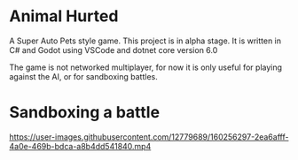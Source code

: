 # Animal Hurted

A Super Auto Pets style game.
This project is in alpha stage. It is written in C# and Godot using VSCode and dotnet core version 6.0

The game is not networked multiplayer, for now it is only useful for playing against the AI, or for sandboxing battles.

# Sandboxing a battle

https://user-images.githubusercontent.com/12779689/160256297-2ea6afff-4a0e-469b-bdca-a8b4dd541840.mp4
